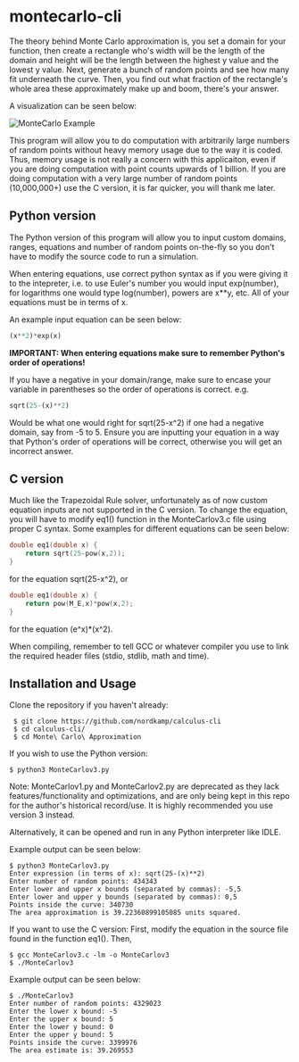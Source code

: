 # montecarlo-cli
The theory behind Monte Carlo approximation is, you set a domain for your function, then create a rectangle who's width will be the length of the domain
and height will be the length between the highest y value and the lowest y value. Next, generate a bunch of random points and see how many
fit underneath the curve. Then, you find out what fraction of the rectangle's whole area these approximately make up and boom, there's your answer.

A visualization can be seen below:

![MonteCarlo Example](http://barnesanalytics.com/wp-content/uploads/2017/08/figure9_3.png)

This program will allow you to do computation with arbitrarily large numbers of random points without heavy memory usage due to the way it is coded. Thus, memory usage is not really a concern with this applicaiton, even if you are doing computation with point counts upwards of 1 billion. If you are doing computation with a very large number of random points (10,000,000+) use the C version, it is far quicker, you will thank me later.
## Python version
The Python version of this program will allow you 
to input custom domains, ranges, equations and number of random points on-the-fly so you don't have to modify the source code to run a simulation.

When entering equations, use correct python syntax as if you were giving it to the intepreter, i.e. to use Euler's number you would input exp(number), for logarithms one would type log(number), powers are x\*\*y, etc.
All of your equations must be in terms of x.

An example input equation can be seen below:
```python
(x**2)*exp(x)
```

**IMPORTANT: When entering equations make sure to remember Python's order of operations!**


If you have a negative in your domain/range, make sure to encase your variable in parentheses so the order of operations is correct.
e.g.
```python
sqrt(25-(x)**2)
```
Would be what one would right for sqrt(25-x^2) if one had a negative domain, say from -5 to 5. Ensure you are inputting your equation in a way that 
Python's order of operations will be correct, otherwise you will get an incorrect answer.
## C version
Much like the Trapezoidal Rule solver, unfortunately as of now custom equation inputs are not supported in the C version. To change the equation, you will have to modify eq1() function in the MonteCarlov3.c file using proper C syntax. Some examples for different equations can be seen below:
```C
double eq1(double x) {
    return sqrt(25-pow(x,2));
}
```
for the equation sqrt(25-x^2), or
```C
double eq1(double x) {
    return pow(M_E,x)*pow(x,2);
}
```
for the equation (e^x)\*(x^2).

When compiling, remember to tell GCC or whatever compiler you use to link the required header files (stdio, stdlib, math and time).
## Installation and Usage
Clone the repository if you haven't already:
```
 $ git clone https://github.com/nordkamp/calculus-cli
 $ cd calculus-cli/
 $ cd Monte\ Carlo\ Approximation
 ```
 If you wish to use the Python version:
 ```
 $ python3 MonteCarlov3.py
```
Note: MonteCarlov1.py and MonteCarlov2.py are deprecated as they lack features/functionality and optimizations, and are only being kept in this repo for the author's historical record/use.
It is highly recommended you use version 3 instead.

Alternatively, it can be opened and run in any Python interpreter like IDLE.

Example output can be seen below:
```
$ python3 MonteCarlov3.py
Enter expression (in terms of x): sqrt(25-(x)**2)
Enter number of random points: 434343
Enter lower and upper x bounds (separated by commas): -5,5
Enter lower and upper y bounds (separated by commas): 0,5
Points inside the curve: 340730 
The area approximation is 39.22360899105085 units squared.
```

If you want to use the C version:
First, modify the equation in the source file found in the function eq1(). Then,
```
$ gcc MonteCarlov3.c -lm -o MonteCarlov3
$ ./MonteCarlov3
```
Example output can be seen below:
```
$ ./MonteCarlov3
Enter number of random points: 4329023
Enter the lower x bound: -5
Enter the upper x bound: 5
Enter the lower y bound: 0
Enter the upper y bound: 5
Points inside the curve: 3399976
The area estimate is: 39.269553
```
